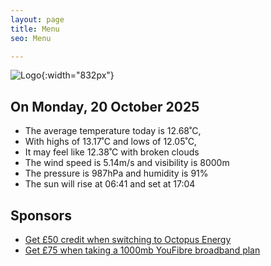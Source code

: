 ```yaml
---
layout: page
title: Menu
seo: Menu

---
```


![Logo](/images/logo.jpg){:width="832px"}

<!-- weather_marker starts -->
## On Monday, 20 October 2025

- The average temperature today is 12.68˚C,
- With highs of 13.17˚C and lows of 12.05˚C,
- It may feel like 12.38˚C with broken clouds
- The wind speed is 5.14m/s and visibility is 8000m
- The pressure is 987hPa and humidity is 91%
- The sun will rise at 06:41 and set at 17:04

<!-- weather_marker ends -->

## Sponsors

- [Get £50 credit when switching to Octopus Energy](https://bit.ly/3oD1nnS)
- [Get £75 when taking a 1000mb YouFibre broadband plan](https://aklam.io/91zWhU?)
